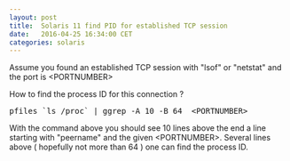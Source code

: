 ```yaml
---
layout: post
title:  Solaris 11 find PID for established TCP session
date:   2016-04-25 16:34:00 CET
categories: solaris
---
```



Assume you found an established TCP session with "lsof" or "netstat" and the port is &lt;PORTNUMBER&gt;

How to find the process ID for this connection ?

<pre>
pfiles `ls /proc` | ggrep -A 10 -B 64  &lt;PORTNUMBER&gt;
</pre>

With the command above you should see 10 lines above the end a line starting with "peername" and the given &lt;PORTNUMBER&gt;. Several lines above ( hopefully not more than 64 ) one can find the process ID. 



